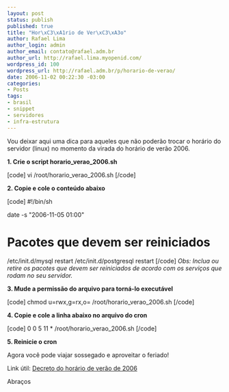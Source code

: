```yaml
--- 
layout: post
status: publish
published: true
title: "Hor\xC3\xA1rio de Ver\xC3\xA3o"
author: Rafael Lima
author_login: admin
author_email: contato@rafael.adm.br
author_url: http://rafael.lima.myopenid.com/
wordpress_id: 100
wordpress_url: http://rafael.adm.br/p/horario-de-verao/
date: 2006-11-02 00:22:30 -03:00
categories: 
- Posts
tags: 
- brasil
- snippet
- servidores
- infra-estrutura
---
```

Vou deixar aqui uma dica para aqueles que não poderão trocar o horário do servidor (linux) no momento da virada do horário de verão 2006.

<strong>1. Crie o script horario_verao_2006.sh</strong>

[code]
vi /root/horario_verao_2006.sh
[/code]

<strong>2. Copie e cole o conteúdo abaixo</strong>

[code]
#!/bin/sh

date -s "2006-11-05 01:00"

# Pacotes que devem ser reiniciados
/etc/init.d/mysql restart
/etc/init.d/postgresql restart
[/code]
<em>Obs: Inclua ou retire os pacotes que devem ser reiniciados de acordo com os serviços que rodam no seu servidor.</em>

<strong>3. Mude a permissão do arquivo para torná-lo executável</strong>

[code]
chmod u=rwx,g=rx,o= /root/horario_verao_2006.sh
[/code]

<strong>4. Copie e cole a linha abaixo no arquivo do cron</strong>

[code]
0 0 5 11 * /root/horario_verao_2006.sh
[/code]

<strong>5. Reinicie o cron</strong>

Agora você pode viajar sossegado e aproveitar o feriado!

Link útil: <a href="http://pcdsh01.on.br/DecHV5920.gif">Decreto do horário de verão de 2006</a>

Abraços
